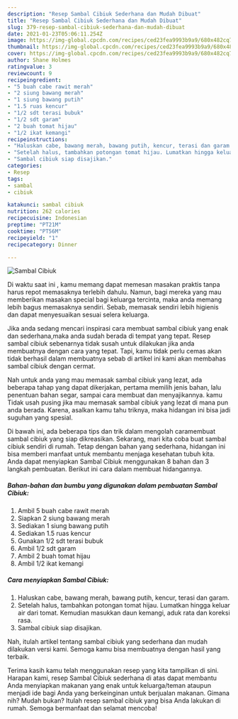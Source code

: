 ```yaml
---
description: "Resep Sambal Cibiuk Sederhana dan Mudah Dibuat"
title: "Resep Sambal Cibiuk Sederhana dan Mudah Dibuat"
slug: 379-resep-sambal-cibiuk-sederhana-dan-mudah-dibuat
date: 2021-01-23T05:06:11.254Z
image: https://img-global.cpcdn.com/recipes/ced23fea9993b9a9/680x482cq70/sambal-cibiuk-foto-resep-utama.jpg
thumbnail: https://img-global.cpcdn.com/recipes/ced23fea9993b9a9/680x482cq70/sambal-cibiuk-foto-resep-utama.jpg
cover: https://img-global.cpcdn.com/recipes/ced23fea9993b9a9/680x482cq70/sambal-cibiuk-foto-resep-utama.jpg
author: Shane Holmes
ratingvalue: 3
reviewcount: 9
recipeingredient:
- "5 buah cabe rawit merah"
- "2 siung bawang merah"
- "1 siung bawang putih"
- "1.5 ruas kencur"
- "1/2 sdt terasi bubuk"
- "1/2 sdt garam"
- "2 buah tomat hijau"
- "1/2 ikat kemangi"
recipeinstructions:
- "Haluskan cabe, bawang merah, bawang putih, kencur, terasi dan garam."
- "Setelah halus, tambahkan potongan tomat hijau. Lumatkan hingga keluar air dari tomat. Kemudian masukkan daun kemangi, aduk rata dan koreksi rasa."
- "Sambal cibiuk siap disajikan."
categories:
- Resep
tags:
- sambal
- cibiuk

katakunci: sambal cibiuk 
nutrition: 262 calories
recipecuisine: Indonesian
preptime: "PT21M"
cooktime: "PT56M"
recipeyield: "1"
recipecategory: Dinner

---
```



![Sambal Cibiuk](https://img-global.cpcdn.com/recipes/ced23fea9993b9a9/680x482cq70/sambal-cibiuk-foto-resep-utama.jpg)

Di waktu  saat ini , kamu memang dapat memesan masakan praktis tanpa harus repot memasaknya terlebih dahulu. Namun, bagi mereka yang mau memberikan masakan special bagi keluarga tercinta, maka anda memang lebih bagus memasaknya sendiri. Sebab, memasak sendiri lebih higienis dan dapat menyesuaikan sesuai selera keluarga.

Jika anda sedang mencari inspirasi cara membuat sambal cibiuk yang enak dan sederhana,maka anda sudah berada di tempat yang tepat. Resep sambal cibiuk  sebenarnya tidak susah untuk dilakukan jika anda membuatnya dengan cara yang tepat. Tapi, kamu tidak perlu cemas akan tidak berhasil dalam membuatnya 
sebab di artikel ini kami akan membahas sambal cibiuk dengan cermat.  



Nah untuk anda yang mau memasak sambal cibiuk yang lezat, ada beberapa tahap yang dapat dikerjakan, pertama memilih jenis bahan, lalu penentuan bahan segar, sampai cara membuat dan menyajikannya. kamu Tidak usah pusing jika mau memasak sambal cibiuk yang lezat di mana pun anda berada. Karena, asalkan kamu  tahu triknya, maka hidangan ini bisa jadi suguhan yang spesial.

Di bawah ini, ada beberapa tips dan trik dalam mengolah caramembuat sambal cibiuk yang siap dikreasikan. Sekarang, mari kita coba buat sambal cibiuk sendiri di rumah. Tetap dengan bahan yang sederhana, hidangan ini bisa memberi manfaat untuk membantu menjaga kesehatan tubuh kita. Anda dapat menyiapkan Sambal Cibiuk menggunakan 8 bahan dan 3 langkah pembuatan. Berikut ini cara dalam membuat hidangannya.

<!--inarticleads1-->

##### Bahan-bahan dan bumbu yang digunakan dalam pembuatan Sambal Cibiuk:

1. Ambil 5 buah cabe rawit merah
1. Siapkan 2 siung bawang merah
1. Sediakan 1 siung bawang putih
1. Sediakan 1.5 ruas kencur
1. Gunakan 1/2 sdt terasi bubuk
1. Ambil 1/2 sdt garam
1. Ambil 2 buah tomat hijau
1. Ambil 1/2 ikat kemangi




<!--inarticleads2-->

##### Cara menyiapkan Sambal Cibiuk:

1. Haluskan cabe, bawang merah, bawang putih, kencur, terasi dan garam.
1. Setelah halus, tambahkan potongan tomat hijau. Lumatkan hingga keluar air dari tomat. Kemudian masukkan daun kemangi, aduk rata dan koreksi rasa.
1. Sambal cibiuk siap disajikan.




Nah, itulah artikel tentang  sambal cibiuk  yang sederhana dan mudah dilakukan versi kami. Semoga kamu bisa membuatnya dengan hasil yang terbaik. 

Terima kasih kamu telah menggunakan resep yang kita tampilkan di sini. Harapan kami, resep  Sambal Cibiuk sederhana di atas dapat membantu Anda menyiapkan makanan yang enak untuk keluarga/teman ataupun menjadi ide bagi Anda yang berkeinginan untuk berjualan makanan. Gimana nih? Mudah bukan? Itulah resep sambal cibiuk yang bisa Anda lakukan di rumah. Semoga bermanfaat dan selamat mencoba!

